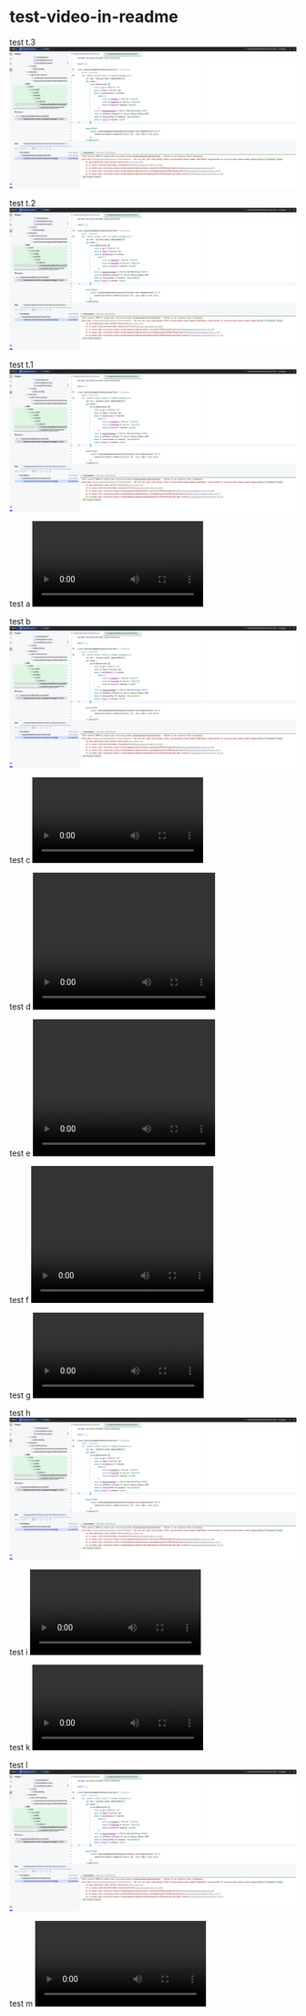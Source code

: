 # test-video-in-readme


test t.3
[![Watch the video t.3](https://raw.githubusercontent.com/ievgen-up42/test-video-in-readme/main/docs/media/screenshot.png)](https://raw.githubusercontent.com/ievgen-up42/test-video-in-readme/main/docs/media/sandbox-password.mp4)

test t.2
[![Watch the video t.2](https://raw.githubusercontent.com/ievgen-up42/test-video-in-readme/main/docs/media/screenshot.png)](https://raw.githubusercontent.com/ievgen-up42/test-video-in-readme/main/docs/media/sandbox-password.mov)

test t.1
[![Watch the video t.1](/docs/media/screenshot.png)](/docs/media/sandbox-password.mov)

test a
![text a](/docs/media/sandbox-password.mov)

test b
![text b](/docs/media/screenshot.png)

test c
![text c](/docs/media/sandbox-password.mp4)

test d
<video width="320" height="240" controls>
  <source src="/docs/media/sandbox-password.mp4" type="video/mp4">
</video>

test e
<video width="320" height="240" controls>
  <source src="/docs/media/sandbox-password.mov" type="video/mp4">
</video>

test f
<video width="320" height="240" controls>
  <source src="./docs/media/sandbox-password.mp4" type="video/mp4">
</video>

test g
![text g](docs/media/sandbox-password.mov)

test h
![text h](docs/media/screenshot.png)

test i
![text i](docs/media/sandbox-password.mp4)

test k
![text k](./docs/media/sandbox-password.mov)

test l
![text l](./docs/media/screenshot.png)

test m
![text m](./docs/media/sandbox-password.mp4)
